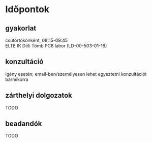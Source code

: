 # Időpontok

## gyakorlat

csütörtökönként, 08:15-09:45  
ELTE IK Déli Tömb PC8 labor (LD-00-503-01-16)

## konzultáció

igény esetén; email-ben/személyesen lehet egyeztetni konzultációt bármikorra

## zárthelyi dolgozatok

TODO

## beadandók

TODO


